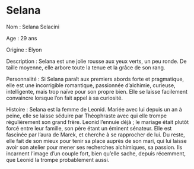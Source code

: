 # Selana

Nom : Selana Selacini

Age : 29 ans

Origine : Elyon

Description :  Selana est une jolie rousse aux yeux verts, un peu ronde. De taille moyenne, elle arbore toute la tenue et la grâce de son rang.

Personnalité : Si Selana paraît aux premiers abords forte et pragmatique, elle est une incorrigible romantique, passionnée d’alchimie, curieuse, intelligente, mais trop naïve pour son propre bien. Elle se laisse facilement convaincre lorsque l’on fait appel à sa curiosité.

Histoire : Selana est la femme de Leonid. Mariée avec lui depuis un an à peine, elle se laisse séduire par Théophraste avec qui elle trompe régulièrement son grand frère. Leonid l’ennuie déjà ; le mariage était plutôt forcé entre leur famille, son père étant un éminent sénateur. Elle est fascinée par l’aura de Marek, et cherche à se rapprocher de lui. Du reste, elle fait de son mieux pour tenir sa place auprès de son mari, qui lui laisse avoir son atelier pour mener ses recherches alchimiques, sa passion. Ils incarnent l’image d’un couple fort, bien qu’elle sache, depuis récemment, que Leonid la trompe probablement aussi.
